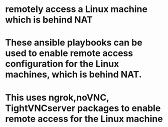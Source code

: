 # remotely access a Linux machine which is behind NAT
# These ansible playbooks can be used to enable remote access configuration for the Linux machines, which is behind NAT.
# This uses ngrok,noVNC, TightVNCserver packages to enable remote access for the Linux machine 

